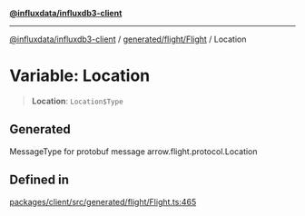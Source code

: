 [**@influxdata/influxdb3-client**](../../../../index.md)

***

[@influxdata/influxdb3-client](../../../../modules.md) / [generated/flight/Flight](../index.md) / Location

# Variable: Location

> **Location**: `Location$Type`

## Generated

MessageType for protobuf message arrow.flight.protocol.Location

## Defined in

[packages/client/src/generated/flight/Flight.ts:465](https://github.com/InfluxCommunity/influxdb3-js/blob/6328be2232de5032f7226e569b6b0154d8900f73/packages/client/src/generated/flight/Flight.ts#L465)
